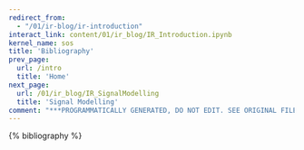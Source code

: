 ```yaml
---
redirect_from:
  - "/01/ir-blog/ir-introduction"
interact_link: content/01/ir_blog/IR_Introduction.ipynb
kernel_name: sos
title: 'Bibliography'
prev_page:
  url: /intro
  title: 'Home'
next_page:
  url: /01/ir_blog/IR_SignalModelling
  title: 'Signal Modelling'
comment: "***PROGRAMMATICALLY GENERATED, DO NOT EDIT. SEE ORIGINAL FILES IN /content***"
---
```


{% bibliography %}
